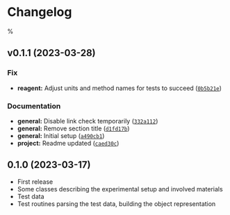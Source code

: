 
Changelog
=========

% <!--next-version-placeholder-->

## v0.1.1 (2023-03-28)
### Fix
* **reagent:** Adjust units and method names for tests to succeed ([`0b5b21e`](https://github.com/BAMresearch/DACHS/commit/0b5b21eb4985955f03629e385b979244e4f0a3e0))

### Documentation
* **general:** Disable link check temporarily ([`332a112`](https://github.com/BAMresearch/DACHS/commit/332a112064f4727461a7e2dd3b4de4cd829bf0d3))
* **general:** Remove section title ([`d1fd17b`](https://github.com/BAMresearch/DACHS/commit/d1fd17b119e2765e014e6f929b0cfccd1061a1b3))
* **general:** Initial setup ([`a490cb1`](https://github.com/BAMresearch/DACHS/commit/a490cb1fb7210160eb52ae428de22b340ffb389d))
* **project:** Readme updated ([`caed30c`](https://github.com/BAMresearch/DACHS/commit/caed30c33f9528cc7471fabca92d0e01549ea4a3))


## 0.1.0 (2023-03-17)

* First release
* Some classes describing the experimental setup and involved materials
* Test data
* Test routines parsing the test data, building the object representation
